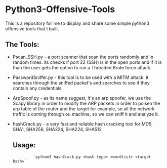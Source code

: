 # Python3-Offensive-Tools
This is a repository for me to display and share some simple python3 offensive tools that I built.

## The Tools:
  
  * Pscan_SSH.py - a port scanner that scan the ports randomly and in random times.
                   its checks if port 22 (SSH) is in the open ports and if it is than
                   the user gets the option to run a Threaded Brute force attack.
   
  * PasswordSniffer.py - this tool is to be used with a MITM attack. 
                         it searches through the sniffed packet's and
                         searches to see if they contain any credentials.
                         
  
  * ArpSpoof.py - as its name suggest, it's an arp spoofer, we use the Scapy library in order to modify
                  the ARP packets in order to poisen the arp table of the router and the target for example,
                  so all the network traffic is coming through ou machine, so we can sniff it and analyze it.
                  
  * hashCrack.py - a very fast and reliable hash cracking tool for MD5, SHA1, SHA256, SHA224, SHA224, SHA512
        
       ## Usage:  
       
                 `python3 hashCrack.py <hash type> <wordlist> <target hash>`

